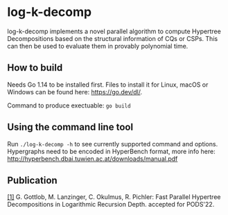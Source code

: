# log-k-decomp
log-k-decomp implements a novel parallel algorithm to compute Hypertree Decompositions based on the structural information of CQs or CSPs. This can then be used to evaluate them in provably polynomial time.


## How to build 
Needs Go 1.14 to be installed first. Files to install it for Linux, macOS or Windows can be found here: <https://go.dev/dl/>. 

Command to produce exectuable: `go build` 

## Using the command line tool
Run `./log-k-decomp -h` to see currently supported command and options. Hypergraphs need to be encoded in HyperBench format, more info here: <http://hyperbench.dbai.tuwien.ac.at/downloads/manual.pdf>


## Publication

[[1]](https://arxiv.org/abs/2104.13793) G. Gottlob, M. Lanzinger, C. Okulmus, R. Pichler: Fast Parallel Hypertree Decompositions in Logarithmic Recursion Depth. accepted for PODS'22.
